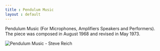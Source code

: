 ```yaml
---
title : Pendulum Music
layout : default
---
```

Pendulum Music (For Microphones, Amplifiers Speakers and Performers). The piece was composed in August 1968 and revised in May 1973.

![Pendulum Music - Steve Reich]({{site.baseurl}}/images/Steve-Reich-pendulum-music.gif)
